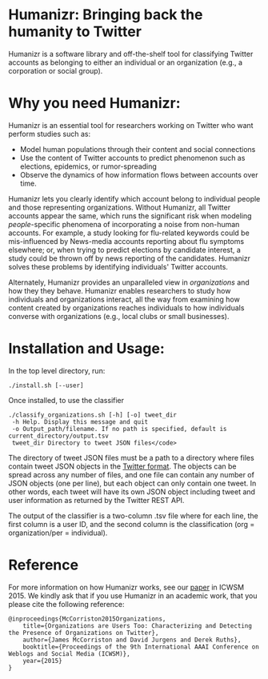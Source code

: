 # Humanizr: Bringing back the humanity to Twitter

Humanizr is a software library and off-the-shelf tool for classifying Twitter
accounts as belonging to either an individual or an organization (e.g., a
corporation or social group).

# Why you need Humanizr:

Humanizr is an essential tool for researchers working on Twitter who want perform studies such as:

  * Model human populations through their content and social connections
  * Use the content of Twitter accounts to predict phenomenon such as elections,
    epidemics, or rumor-spreading
  * Observe the dynamics of how information flows between accounts over time.

Humanizr lets you clearly identify which account belong to individual people and
those representing organizations.  Without Humanizr, all Twitter accounts appear
the same, which runs the significant risk when modeling <em>people</em>-specific
phenomena of incorporating a noise from non-human accounts.  For example, a
study looking for flu-related keywords could be mis-influenced by News-media
accounts reporting about flu symptoms elsewhere; or, when trying to predict
elections by candidate interest, a study could be thrown off by news reporting
of the candidates.  Humanizr solves these problems by identifying individuals'
Twitter accounts.

Alternately, Humanizr provides an unparalleled view in <em>organizations</em>
and how they they behave.  Humanizr enables researchers to study how individuals
and organizations interact, all the way from examining how content created by
organizations reaches individuals to how individuals converse with organizations
(e.g., local clubs or small businesses).

# Installation and Usage:

In the top level directory, run:

<code>./install.sh [--user]</code>

Once installed, to use the classifier

    ./classify_organizations.sh [-h] [-o] tweet_dir
     -h Help. Display this message and quit
     -o Output_path/filename. If no path is specified, default is current_directory/output.tsv
     tweet_dir Directory to tweet JSON files</code>

The directory of tweet JSON files must be a path to a directory where files
contain tweet JSON objects in the [Twitter
format](https://dev.twitter.com/overview/api/tweets). The objects can be spread
across any number of files, and one file can contain any number of JSON objects
(one per line), but each object can only contain one tweet. In other words, each
tweet will have its own JSON object including tweet and user information as
returned by the Twitter REST API.

The output of the classifier is a two-column .tsv file where for each line, the
first column is a user ID, and the second column is the classification (org =
organization/per = individual).

# Reference

For more information on how Humanizr works, see our
[paper](http://cs.mcgill.ca/~jurgens/docs/mccorriston-jurgens-ruths_icwsm-2015.pdf)
in ICWSM 2015.  We kindly ask that if you use Humanizr in an academic work,
that you please cite the following reference:

    @inproceedings{McCorriston2015Organizations,
        title={Organizations are Users Too: Characterizing and Detecting the Presence of Organizations on Twitter},
        author={James McCorriston and David Jurgens and Derek Ruths},
        booktitle={Proceedings of the 9th International AAAI Conference on Weblogs and Social Media (ICWSM)},
        year={2015}
    }

